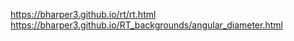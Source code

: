 https://bharper3.github.io/rt/rt.html
https://bharper3.github.io/RT_backgrounds/angular_diameter.html

